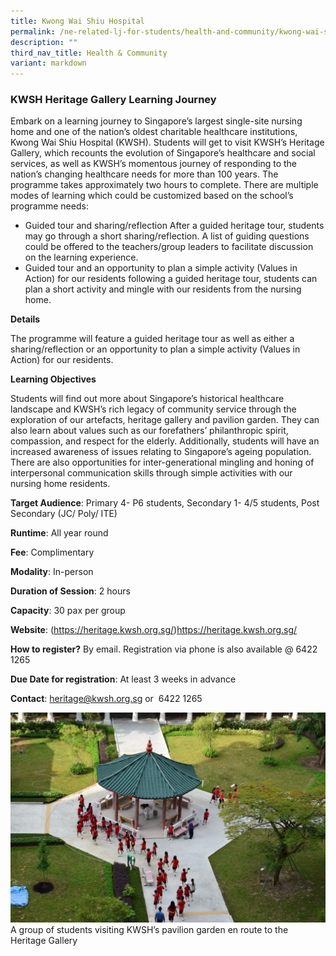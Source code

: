 ```yaml
---
title: Kwong Wai Shiu Hospital
permalink: /ne-related-lj-for-students/health-and-community/kwong-wai-shiu-hospital/
description: ""
third_nav_title: Health & Community
variant: markdown
---
```

### KWSH Heritage Gallery Learning Journey

Embark on a learning journey to Singapore’s largest single-site nursing home and one of the nation’s oldest charitable healthcare institutions, Kwong Wai Shiu Hospital (KWSH). Students will get to visit KWSH’s Heritage Gallery, which recounts the evolution of Singapore’s healthcare and social services, as well as KWSH’s momentous journey of responding to the nation’s changing healthcare needs for more than 100 years. The programme takes approximately two hours to complete. There are multiple modes of learning which could be customized based on the school’s programme needs: 
* Guided tour and sharing/reflection After a guided heritage tour, students may go through a short sharing/reflection. A list of guiding questions could be offered to the teachers/group leaders to facilitate discussion on the learning experience.
* Guided tour and an opportunity to plan a simple activity (Values in Action) for our residents following a guided heritage tour, students can plan a short activity and mingle with our residents from the nursing home.

**Details**		

The programme will feature a guided heritage tour as well as either a sharing/reflection or an opportunity to plan a simple activity (Values in Action) for our residents.	

**Learning Objectives**		

Students will find out more about Singapore’s historical healthcare landscape and KWSH’s rich legacy of community service through the exploration of our artefacts, heritage gallery and pavilion garden. They can also learn about values such as our forefathers’ philanthropic spirit, compassion, and respect for the elderly. Additionally, students will have an increased awareness of issues relating to Singapore’s ageing population. There are also opportunities for inter-generational mingling and honing of interpersonal communication skills through simple activities with our nursing home residents.
		
**Target Audience**: Primary 4- P6 students, Secondary 1- 4/5 students, Post Secondary (JC/ Poly/ ITE)		

**Runtime**: All year round		

**Fee**: Complimentary		

**Modality**: In-person
		
**Duration of Session**: 2 hours 		

**Capacity**: 30 pax per group 		
		
**Website**: (https://heritage.kwsh.org.sg/)https://heritage.kwsh.org.sg/		

**How to register?** By email. Registration via phone is also available @ 6422 1265		

**Due Date for registration**: At least 3 weeks in advance 		
		
**Contact**: heritage@kwsh.org.sg or  6422 1265

![](/images/kwsh%20heritage%20gallery%20learning%20journey_photo%201.jpg)A group of students visiting KWSH’s pavilion garden en route to the Heritage Gallery